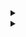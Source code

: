<details> 
<summary></summary>
custom_markflo
  digraph G {
    size ="4,4";
    "Ingest Data" [shape=box];
    "Ingest Data" -> parse [weight=8];
    parse -> Cleanup;
    Cleanup -> Normalise;
    Normalise -> { process_miner; store};
    process_miner [label="Process Mining"];
    store [shape=box,style=filled,color=".7 .3 1.0", label="temp storage"];
  }
custom_markflo
</details>

<details> 
<summary></summary>
custom_markschema        
@startuml

package ProcessMiner output #GreenYellow/LightGoldenRodYellow {
object Events {
   -CASE_ID = "String"
   -CASE_ACTIVITY_ID = String
   -APP_ID = Integer
   -CASE_START_TIMESTAMP = Timestamp
   +CASE_END_TIMESTAMP = Timestamp
   -CASE_RESOURCE_ID = String
   +NEXT_CASE_RESOURCE_ID = String
   +PREV_CASE_RESOURCE_ID = String
   +NEXT_CASE_ACTIVITY_ID = String
   +PREV_CASE_ACTIVITY_ID = String
   +EDGE = String
   +REPEAT_SELF_LOOP_FLAG = Integer
   +REDO_SELF_LOOP_FLAG = Integer
   +START_FLAG = Integer
   +END_FLAG = Integer
   +DURATION_DAYS = Long
   +DURATION_SEC = Long  
}
}
object Cases {
  #CASE_ID = String
  #VARIANT_ID = String
  #VARIANTS = Seq[String]
}

object Variants {
   #VARIANT_ID = String
   #VARIANTS = Seq[String]
}

object Applications {
   -APP_ID = Integer
   -APP_NAME = String
   -APP_TYPE = Integer
   -APP_URL = String
   -APP_DESCRIPTION = String
}


Events <|-- Cases
Cases <|-- Variants
Events <|-- Applications

@enduml
custom_markschema
</details>
